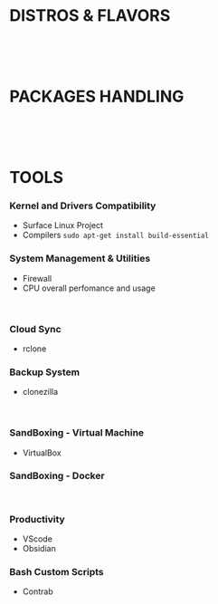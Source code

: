 <br>
<br>
<br>

# DISTROS & FLAVORS
<br>
<br>
<br>

# PACKAGES HANDLING
<br>
<br>
<br>

# TOOLS
### Kernel and Drivers Compatibility
  - Surface Linux Project
  - Compilers ```sudo apt-get install build-essential ```
### System Management & Utilities
  - Firewall
  - CPU overall perfomance and usage

<br>

### Cloud Sync
  - rclone
### Backup System
  - clonezilla
<br>

### SandBoxing - Virtual Machine
  - VirtualBox
### SandBoxing - Docker
<br>

### Productivity
  - VScode
  - Obsidian
<be>

### Bash Custom Scripts
  - Contrab

